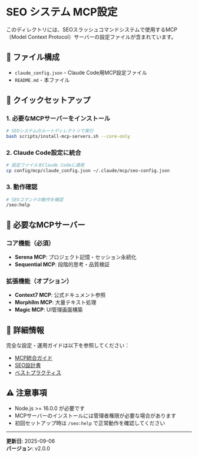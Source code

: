 # SEO システム MCP設定

このディレクトリには、SEOスラッシュコマンドシステムで使用するMCP（Model Context Protocol）サーバーの設定ファイルが含まれています。

## 📁 ファイル構成

- `claude_config.json` - Claude Code用MCP設定ファイル
- `README.md` - 本ファイル

## 🚀 クイックセットアップ

### 1. 必要なMCPサーバーをインストール

```bash
# SEOシステムのルートディレクトリで実行
bash scripts/install-mcp-servers.sh --core-only
```

### 2. Claude Code設定に統合

```bash
# 設定ファイルをClaude Codeに適用
cp config/mcp/claude_config.json ~/.claude/mcp/seo-config.json
```

### 3. 動作確認

```bash
# SEOコマンドの動作を確認
/seo:help
```

## 🔧 必要なMCPサーバー

### コア機能（必須）
- **Serena MCP**: プロジェクト記憶・セッション永続化
- **Sequential MCP**: 段階的思考・品質検証

### 拡張機能（オプション）
- **Context7 MCP**: 公式ドキュメント参照
- **Morphllm MCP**: 大量テキスト処理
- **Magic MCP**: UI管理画面構築

## 📖 詳細情報

完全な設定・運用ガイドは以下を参照してください：

- [MCP統合ガイド](../docs/MCP_INTEGRATION_GUIDE.md)
- [SEO設計書](../docs/SEO_SLASH_COMMANDS_DESIGN.md)
- [ベストプラクティス](../docs/SEO_BEST_PRACTICES.md)

## ⚠️ 注意事項

- Node.js >= 16.0.0 が必要です
- MCPサーバーのインストールには管理者権限が必要な場合があります
- 初回セットアップ時は `/seo:help` で正常動作を確認してください

---

**更新日**: 2025-09-06  
**バージョン**: v2.0.0